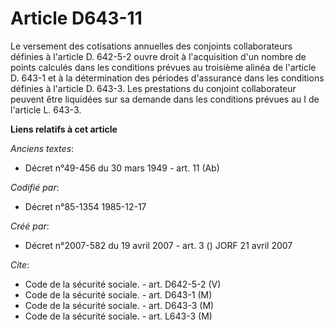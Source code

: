 # Article D643-11

Le versement des cotisations annuelles des conjoints collaborateurs définies à l'article D. 642-5-2 ouvre droit à
l'acquisition d'un nombre de points calculés dans les conditions prévues au troisième alinéa de l'article D. 643-1 et à la
détermination des périodes d'assurance dans les conditions définies à l'article D. 643-3. Les prestations du conjoint
collaborateur peuvent être liquidées sur sa demande dans les conditions prévues au I de l'article L. 643-3.

**Liens relatifs à cet article**

_Anciens textes_:

  - Décret n°49-456 du 30 mars 1949 - art. 11 (Ab)

_Codifié par_:

  - Décret n°85-1354 1985-12-17

_Créé par_:

  - Décret n°2007-582 du 19 avril 2007 - art. 3 () JORF 21 avril 2007

_Cite_:

  - Code de la sécurité sociale. - art. D642-5-2 (V)
  - Code de la sécurité sociale. - art. D643-1 (M)
  - Code de la sécurité sociale. - art. D643-3 (M)
  - Code de la sécurité sociale. - art. L643-3 (M)
